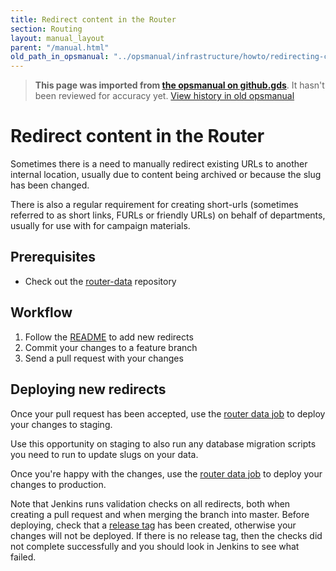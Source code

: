 ```yaml
---
title: Redirect content in the Router
section: Routing
layout: manual_layout
parent: "/manual.html"
old_path_in_opsmanual: "../opsmanual/infrastructure/howto/redirecting-content-in-the-router.md"
---
```




> **This page was imported from [the opsmanual on github.gds](https://github.gds/gds/opsmanual)**.
It hasn't been reviewed for accuracy yet.
[View history in old opsmanual](https://github.gds/gds/opsmanual/tree/master/infrastructure/howto/redirecting-content-in-the-router.md)


# Redirect content in the Router

Sometimes there is a need to manually redirect existing URLs to another
internal location, usually due to content being archived or because the
slug has been changed.

There is also a regular requirement for creating short-urls (sometimes
referred to as short links, FURLs or friendly URLs) on behalf of
departments, usually for use with for campaign materials.

## Prerequisites

-   Check out the [router-data](https://github.gds/gds/router-data)
    repository

## Workflow

1)  Follow the [README](https://github.gds/gds/router-data#router-data)
    to add new redirects
2)  Commit your changes to a feature branch
3)  Send a pull request with your changes

## Deploying new redirects

Once your pull request has been accepted, use the [router data
job](https://deploy.staging.publishing.service.gov.uk/job/deploy_router_data/)
to deploy your changes to staging.

Use this opportunity on staging to also run any database migration
scripts you need to run to update slugs on your data.

Once you're happy with the changes, use the [router data
job](https://deploy.staging.publishing.service.gov.uk/job/deploy_router_data/)
to deploy your changes to production.

Note that Jenkins runs validation checks on all redirects, both when
creating a pull request and when merging the branch into master. Before
deploying, check that a [release
tag](https://github.gds/gds/router-data/releases) has been created,
otherwise your changes will not be deployed. If there is no release tag,
then the checks did not complete successfully and you should look in
Jenkins to see what failed.
